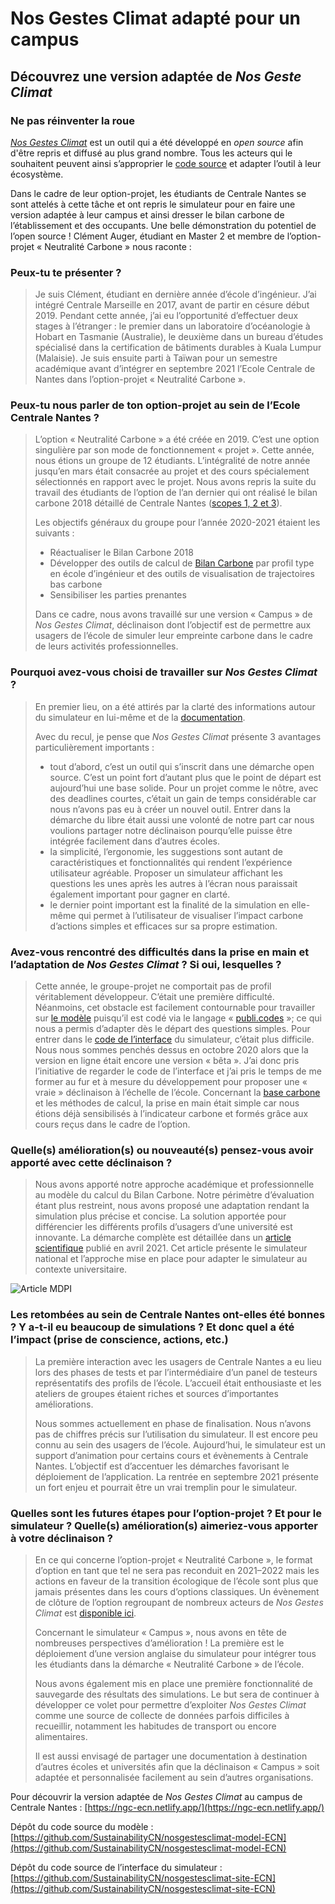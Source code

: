 # Nos Gestes Climat adapté pour un campus

## Découvrez une version adaptée de _Nos Geste Climat_

### Ne pas réinventer la roue

_[Nos Gestes Climat](https://nosgestesclimat.fr/)_ est un outil qui a été développé en _open source_ afin d'être repris et diffusé au plus grand nombre. Tous les acteurs qui le souhaitent peuvent ainsi s’approprier le [code source](https://github.com/datagir/nosgestesclimat) et adapter l’outil à leur écosystème.

Dans le cadre de leur option-projet, les étudiants de Centrale Nantes se sont attelés à cette tâche et ont repris le simulateur pour en faire une version adaptée à leur campus et ainsi dresser le bilan carbone de l’établissement et des occupants. Une belle démonstration du potentiel de l’open source ! Clément Auger, étudiant en Master 2 et membre de l’option-projet « Neutralité Carbone » nous raconte :

### Peux-tu te présenter ?

> Je suis Clément, étudiant en dernière année d’école d’ingénieur. J’ai intégré Centrale Marseille en 2017, avant de partir en césure début 2019. Pendant cette année, j’ai eu l’opportunité d’effectuer deux stages à l’étranger : le premier dans un laboratoire d’océanologie à Hobart en Tasmanie (Australie), le deuxième dans un bureau d’études spécialisé dans la certification de bâtiments durables à Kuala Lumpur (Malaisie). Je suis ensuite parti à Taïwan pour un semestre académique avant d’intégrer en septembre 2021 l’Ecole Centrale de Nantes dans l’option-projet « Neutralité Carbone ».

### Peux-tu nous parler de ton option-projet au sein de l’Ecole Centrale Nantes ?

> L’option « Neutralité Carbone » a été créée en 2019. C’est une option singulière par son mode de fonctionnement « projet ». Cette année, nous étions un groupe de 12 étudiants. L’intégralité de notre année jusqu’en mars était consacrée au projet et des cours spécialement sélectionnés en rapport avec le projet. Nous avons repris la suite du travail des étudiants de l’option de l’an dernier qui ont réalisé le bilan carbone 2018 détaillé de Centrale Nantes ([scopes 1, 2 et 3](https://www.bilans-ges.ademe.fr/fr/accueil/contenu/index/page/categorie/siGras/0)).
>
> Les objectifs généraux du groupe pour l’année 2020-2021 étaient les suivants :
>
> -   Réactualiser le Bilan Carbone 2018
> -   Développer des outils de calcul de [Bilan Carbone](https://www.bilans-ges.ademe.fr/fr/accueil/contenu/index/page/principes/siGras/0) par profil type en école d’ingénieur et des outils de visualisation de trajectoires bas carbone
> -   Sensibiliser les parties prenantes
>
> Dans ce cadre, nous avons travaillé sur une version « Campus » de _Nos Gestes Climat_, déclinaison dont l’objectif est de permettre aux usagers de l’école de simuler leur empreinte carbone dans le cadre de leurs activités professionnelles.

### Pourquoi avez-vous choisi de travailler sur _Nos Gestes Climat_ ?

> En premier lieu, on a été attirés par la clarté des informations autour du simulateur en lui-même et de la [documentation](https://nosgestesclimat.fr/documentation).
>
> Avec du recul, je pense que _Nos Gestes Climat_ présente 3 avantages particulièrement importants :
>
> -   tout d’abord, c’est un outil qui s’inscrit dans une démarche open source. C’est un point fort d’autant plus que le point de départ est aujourd’hui une base solide. Pour un projet comme le nôtre, avec des deadlines courtes, c’était un gain de temps considérable car nous n’avons pas eu à créer un nouvel outil. Entrer dans la démarche du libre était aussi une volonté de notre part car nous voulions partager notre déclinaison pourqu’elle puisse être intégrée facilement dans d’autres écoles.
> -   la simplicité, l’ergonomie, les suggestions sont autant de caractéristiques et fonctionnalités qui rendent l’expérience utilisateur agréable. Proposer un simulateur affichant les questions les unes après les autres à l’écran nous paraissait également important pour gagner en clarté.
> -   le dernier point important est la finalité de la simulation en elle-même qui permet à l’utilisateur de visualiser l’impact carbone d’actions simples et efficaces sur sa propre estimation.

### Avez-vous rencontré des difficultés dans la prise en main et l’adaptation de _Nos Gestes Climat_ ? Si oui, lesquelles ?

> Cette année, le groupe-projet ne comportait pas de profil véritablement développeur. C’était une première difficulté. Néanmoins, cet obstacle est facilement contournable pour travailler sur [le modèle](https://github.com/datagir/nosgestesclimat) puisqu’il est codé via le langage « [publi.codes](https://publi.codes/) »; ce qui nous a permis d’adapter dès le départ des questions simples. Pour entrer dans le [code de l’interface](https://github.com/datagir/nosgestesclimat-site) du simulateur, c’était plus difficile. Nous nous sommes penchés dessus en octobre 2020 alors que la version en ligne était encore une version « bêta ». J’ai donc pris l’initiative de regarder le code de l’interface et j’ai pris le temps de me former au fur et à mesure du développement pour proposer une « vraie » déclinaison à l’échelle de l’école. Concernant la [base carbone](https://www.bilans-ges.ademe.fr/) et les méthodes de calcul, la prise en main était simple car nous étions déjà sensibilisés à l’indicateur carbone et formés grâce aux cours reçus dans le cadre de l’option.

### Quelle(s) amélioration(s) ou nouveauté(s) pensez-vous avoir apporté avec cette déclinaison ?

> Nous avons apporté notre approche académique et professionnelle au modèle du calcul du Bilan Carbone. Notre périmètre d’évaluation étant plus restreint, nous avons proposé une adaptation rendant la simulation plus précise et concise. La solution apportée pour différencier les différents profils d’usagers d’une université est innovante. La démarche complète est détaillée dans un [article scientifique](https://www.mdpi.com/2071-1050/13/8/4315) publié en avril 2021. Cet article présente le simulateur national et l’approche mise en place pour adapter le simulateur au contexte universitaire.

![Article MDPI](https://datagir.ademe.fr/static/6b424c336d6f128b7f14a6db4d2de2b2/4971b/big_cover-sustainability-v13-i8.png)

### Les retombées au sein de Centrale Nantes ont-elles été bonnes ? Y a-t-il eu beaucoup de simulations ? Et donc quel a été l’impact (prise de conscience, actions, etc.)

> La première interaction avec les usagers de Centrale Nantes a eu lieu lors des phases de tests et par l’intermédiaire d’un panel de testeurs représentatifs des profils de l’école. L’accueil était enthousiaste et les ateliers de groupes étaient riches et sources d’importantes améliorations.
>
> Nous sommes actuellement en phase de finalisation. Nous n’avons pas de chiffres précis sur l’utilisation du simulateur. Il est encore peu connu au sein des usagers de l’école. Aujourd’hui, le simulateur est un support d’animation pour certains cours et évènements à Centrale Nantes. L’objectif est d’accentuer les démarches favorisant le déploiement de l’application. La rentrée en septembre 2021 présente un fort enjeu et pourrait être un vrai tremplin pour le simulateur.

### Quelles sont les futures étapes pour l’option-projet ? Et pour le simulateur ? Quelle(s) amélioration(s) aimeriez-vous apporter à votre déclinaison ?

> En ce qui concerne l’option-projet « Neutralité Carbone », le format d’option en tant que tel ne sera pas reconduit en 2021–2022 mais les actions en faveur de la transition écologique de l’école sont plus que jamais présentes dans les cours d’options classiques. Un évènement de clôture de l’option regroupant de nombreux acteurs de _Nos Gestes Climat_ est [disponible ici](https://webtv.ec-nantes.fr/conferences-3/option-nco2-conf-cloture-2021).
>
> Concernant le simulateur « Campus », nous avons en tête de nombreuses perspectives d’amélioration ! La première est le déploiement d’une version anglaise du simulateur pour intégrer tous les étudiants dans la démarche « Neutralité Carbone » de l’école.
>
> Nous avons également mis en place une première fonctionnalité de sauvegarde des résultats des simulations. Le but sera de continuer à développer ce volet pour permettre d’exploiter _Nos Gestes Climat_ comme une source de collecte de données parfois difficiles à recueillir, notamment les habitudes de transport ou encore alimentaires.
>
> Il est aussi envisagé de partager une documentation à destination d’autres écoles et universités afin que la déclinaison « Campus » soit adaptée et personnalisée facilement au sein d’autres organisations.

Pour découvrir la version adaptée de _Nos Gestes Climat_ au campus de Centrale Nantes : [https://ngc-ecn.netlify.app/](https://ngc-ecn.netlify.app/)

Dépôt du code source du modèle : [https://github.com/SustainabilityCN/nosgestesclimat-model-ECN](https://github.com/SustainabilityCN/nosgestesclimat-model-ECN)

Dépôt du code source de l’interface du simulateur : [https://github.com/SustainabilityCN/nosgestesclimat-site-ECN](https://github.com/SustainabilityCN/nosgestesclimat-site-ECN)
